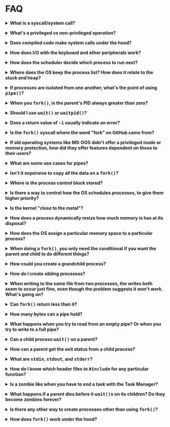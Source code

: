# FAQ

<p><details><summary><b>What is a syscall/system call?</b></summary><p>

From a C programming perspective, you can think of a syscall as a function that
you call to get the OS to do something for you. It looks just like a regular
function, but the behavior is different.

This is not a syscall:

```c
double x = sqrt(2);
```

You don't need any special access to hardware to compute a square root, so that
just happens in _user space_ without involving the OS.

This _is_ a syscall:

```c
int fd = open("file.txt", O_CREAT|O_WRONLY);
```

Opening a file is something a regular user can't do (since they don't have
direct access to the hard disk). The `open()` syscall asks the OS to open the
file on the user's behalf. And the OS can agree or disagree to do that depending
on the user's authority level.

</p></details></p>

<!-- ===================================================================== -->

<p><details><summary><b>What's a privileged vs non-privileged operation?</b></summary><p>

Privileged operations need additional access to hardware or data that the user
is not normally allowed to access.

There are privileged instructions that a CPU won't execute unless in the proper
"supervisor" mode (sometimes called _ring-0_, or _system mode_ or _privileged
mode_).

An example might be accessing a file on a hard disk. A user cannot do this by
talking directly to the hardware. The user must request the OS do it on their
behalf using a syscall.

A non-privileged operation might be something like computing a square root. This
doesn't require any additional access to hardware, and the user program can do
this without asking the OS for anything.

Going between these modes is called a _context switch_. The state of the running
program is saved (so it can be restarted later), and then the OS kernel decides
what to do next. Sometimes it's executing a syscall on a process's behalf. Other
times it's scheduling an entirely different process to run.

```
        User mode           |          Privileged mode
        ---------           |          ---------------
compute square root         |
estimate pi                 |
open a file         <-------+------->    open syscall
compute pi/2                |
write to file       <-------+------->    write syscall
add 3 + 7                   |
```

</p></details></p>

<!-- ===================================================================== -->

<p><details><summary><b>Does compiled code make system calls under the hood?</b></summary><p>

Yes.

Here's an example of a function that runs partly in user space, but then makes a
syscall to complete the work:

```c
printf("%d\n", x);
```

The `printf()` library function does all the hard work of converting `x` into a
string that can be printed, but actually outputting to the screen is a
privileged operation.

So under the hood, `printf()` calls the `write()` syscall to actually perform
the final output.

</p></details></p>

<!-- ===================================================================== -->

<p><details><summary><b>How does I/O with the keyboard and other peripherals work?</b></summary><p>

From a programming standpoint, virtually all I/O in a Unix-like system takes
place through the `read()` and `write()` syscalls. These send and receive arrays
of bytes to and from open files.

One of the files that's open by default is called _standard input_. This is
normally attached to the keyboard.

```c
char buf[10];

read(0, buf, 10); // Read 10 bytes from stdin, file descriptor 0
```

Another is _standard output_, normally attached to the screen.

```c
write(1, "Hello, world!\n", 14); // print to stdout, file descriptor 1
```

In Unix, the `/dev` directory contains a number of special _device files_ that
correspond to physical devices on the system. The usual method of accessing them
involves `open()`ing the file, then interacting with it with `read()`,
`write()`, `ioctl()`, and `fcntl()`. Of course, your user needs permission to
open the device file to make this work.

</p></details></p>

<!-- ===================================================================== -->

<p><details><summary><b>How does the scheduler decide which process to run next?</b></summary><p>

The _scheduler_ is a component inside the OS that decides which process needs to
run next. Your CPU might only have 4 or 8 cores, so it can actually only do that
many things at once.

But a Unix system might have 200 processes running at the same time, and those
200 processes have to be juggled across the few cores a CPU has.

Imagine a room with 200 reporters and they all want to ask the President a
question. But only one can ask a question at a time. The President calls on one
of the reporters to ask a question, answers, then calls on the next one. How
does the President decide which reporter to call on next? That is the job of the
scheduler.

The scheduler looks at all 200 processes and decides which one to run next.

Now, _how_ it decides is up to whatever scheduler algorithm is implemented.
Imagine you were the President selecting which reporter to call on next. There
are a number of algorithms you could use. (Choose randomly, go in order, choose
the ones you personally like the most, etc.)

But a good scheduling algorithm should give CPU time to processes that the user
expects to see a snappy response from, and less time to "background" processes
that can be delayed a bit.

The [multilevel feedback
queue](https://en.wikipedia.org/wiki/Multilevel_feedback_queue) is a popular
scheduling algorithm, but there are [many
others](https://en.wikipedia.org/wiki/Scheduling_(computing)#Scheduling_disciplines).

</p></details></p>

<!-- ===================================================================== -->

<p><details><summary><b>Where does the OS keep the process list? How does it relate to the stack and heap?</b></summary><p>

Since the process list exists _outside_ any processes that are running, it
exists neither in a processes's stack nor in its heap.

From an individual process's perspective on a modern OS, the process thinks it
has all the memory on the entire system to itself. It's an illusion, though,
brought about by the magic of [virtual
memory](https://en.wikipedia.org/wiki/Virtual_memory). This is where the
individual processes's stacks and heaps are kept.

So if the process thinks it has all the RAM, where are the process list and
other OS internals kept?

The OS kernel has its own bit of dedicated memory allocated to it, and all the
internal data (process list, etc.) are kept there.

Regular user processes have zero access to this data, except via syscalls or
some other mechanism that the OS explicitly allows.

</p></details></p>

<!-- ===================================================================== -->

<p><details><summary><b>If processes are isolated from one another, what's the point of using <tt>pipe()</tt>?</b></summary><p>

If you set up the `pipe()` _before_ the `fork()`, then both parent and child
have access to the pipe's file descriptors and they remain connected.

They can then use the pipe to send messages back and forth.

(Pipes are part of a collection of Unix calls known collectively as
_interprocess communication_.)

If you mistakenly call `pipe()` _after_ `fork()`, then the parent and child will
have their on separate, disconnected pipes, and there'd be no point in it.

</p></details></p>

<!-- ===================================================================== -->

<p><details><summary><b>When you <tt>fork()</tt>, is the parent's PID always greater than zero?</b></summary><p>

Yes.

But technically, _all_ PIDs are greater than zero.

`fork()` returns `0` to the child process, but the child process's PID is
some other positive number.

The `0` returned by `fork()` is a _sentinel value_ that allows the program to
determine which process is the parent and which is the child.

Any process can call `getpid()` to find out its PID. It can also call
`getppid()` to get the parent process's PID.

(There is no `getchildpid()` call, though, since a parent might have multiple
child processes. The only way for a parent to know the PID of its children is to
remember them from the return value from `fork()`.)

</p></details></p>

<!-- ===================================================================== -->

<p><details><summary><b>Should I use <tt>wait()</tt> or <tt>waitpid()</tt>?</b></summary><p>

`waitpid()` is just like wait, except it gives you more options. With
`waitpid()`, you can wait for specific processes to exit, or for processes in a
process group. You can also specify if you want the `waitpid()` call to block or
not if there are no zombie children waiting to be reaped.

Example where the calls to `wait()` are identical to `waitpid()`:

```c
wait(NULL);
waitpid(-1, NULL, 0);
```

```c
int status;

wait(&status); // Get exit status from child zombie
waitpid(-1, &status, 0);
```

And here's an example of using `waitpid()` to wait for all children that might
have died, but then continuing to run if there are no zombies remaining.

```c
printf("Reaping zombies...\n");

// WNOHANG causes waitpid() to return 0 if
// there are no zombies remaining:

while (waitpid(-1, NULL, WNOHANG) > 0);

printf("Done reaping zombies.n");
```

Normally `wait()` and `waitpid()` will _block_ (sleep) until they have something
to do. But if you specify `WNOHANG` to `waitpid()`, it will return `0`
immediately if there are no child zombies to reap.

</p></details></p>

<!-- ===================================================================== -->

<p><details><summary><b>Does a return value of <tt>-1</tt> usually indicate an error?</b></summary><p>

It's common in general, and really common with syscalls.

The usual pattern to:

1. Make a syscall.
2. See if the return value is `-1`.
3. Use `perror()` to print an error, or check `errno` to decide what to do.

Example where we try to open a non-existent file for reading:

```c
#include <stdio.h>
#include <stdlib.h>
#include <fcntl.h>

int main(void)
{
    int fd = open("nosuchfile.txt", O_RDONLY);

    if (fd == -1) {
        perror("Error opening file");
        exit(1);
    }
}
```

Output from the above:

```shell
$ ./foo
Error opening file: No such file or directory
```

You can also check the exact value of the `errno` global variable (from
`<errno.h>`) to see what specific error occurred and act on it.

In this example, we try to write to (and maybe create) the `/etc/passwd` file.
Normal users don't have permission to do this. (**NOTE**: don't run this as
`root`!)

```c
#include <stdio.h>
#include <stdlib.h>
#include <fcntl.h>
#include <errno.h>

int main(void)
{
    int fd = open("/etc/passwd", O_CREAT|O_WRONLY);

    if (fd == -1) {
        switch errno {
            case EACCES:
                printf("You don't have permission to open this file.\n");
                break;
            case ENOENT:
                printf("No such file.\n");
                break;
            case ENOSPC:
                printf("Disk full.\n");
                break;
            default:
                perror("Error opening file");
                break;
        }
        exit(1);
    }
}
```

When a normal user runs this, they see:

```shell
$ ./foo
You don't have permission to open this file.
```

The values you can check for with `errno` are listed in the man page for the
syscall in question.

</p></details></p>

<!-- ===================================================================== -->

<p><details><summary><b>Is the <tt>fork()</tt> syscall where the word "fork" on GitHub came from?</b></summary><p>

Probably not.

GitHub needed a name for when you branched off someone else's repo.
Unfortunately for them, _branch_ already means something else to git. Seems
likely they just used fork as a similar word.

</p></details></p>

<!-- ===================================================================== -->

<p><details><summary><b>If old operating systems like MS-DOS didn't offer a privileged mode or memory protection, how did they offer features dependent on those to their users?</b></summary><p>

In a nutshell, they didn't.

You could write a program and run it in MS-DOS that could directly access
hardware, modify or overwrite the OS, or do all manner of bad things.

But those systems tended to be single-user (a family would just share with no
privacy) and it wasn't that big of a deal. Crash the system? You'd just reboot.

Rebooting happened a lot.

</p></details></p>

<!-- ===================================================================== -->

<p><details><summary><b>What are some use cases for pipes?</b></summary><p>

When you `fork()` a new process, it gets a copy of all the data. None of it is
shared. But there might be times you want to communicate between a child and
parent process.

If you set up a pipe ahead of the `fork()`, copies of that pipe's descriptors
get made for the child. But here's the magic: those descriptors still refer to
the underlying shared pipe as they do in the parent. They're still connected.

This means you can pass data across the pipe from one to the other.

Another use case is used by the shell when you run a command like this:

```shell
ls -l | wc -l
```

That pipes the output from the `ls` program to the input of `wc` (a word
counting program). The `pipe()` syscall is used to set up that communication
path between the two completely separate processes. (It also makes use of the
syscall `dup2()` to actually hook up the input and output to the pipe.)

```c
/**
 * Pipe example
 *
 * Runs the command: ls -la / | wc
 *
 * Try running the above command on the command line to see if the
 * output matches.
 */

#include <stdio.h>
#include <stdlib.h>
#include <unistd.h>
#include <errno.h>

int main(void)
{
    int fd[2];

    // Make the pipe for communication
    pipe(fd);

    // Fork a child process
    pid_t pid = fork();

    if (pid == -1) {
        perror("fork");
        exit(1);
    }

    if (pid == 0) {
        // Child process

        // Hook up standard input to the "read" end of the pipe
        dup2(fd[0], 0);

        // Close the "write" end of the pipe for the child.
        // Parent still has it open; child doesn't need it.
        close(fd[1]);

        // Run "wc"
        execlp("wc", "wc", NULL);

        // We only get here if exec() fails
        perror("exec wc");
        exit(1);
    } else {
        // Parent process

        // Hook up standard output to the "write" end of the pipe
        dup2(fd[1], 1);

        // Close the "read" end of the pipe for the parent.
        // Child still has it open; parent doesn't need it.
        close(fd[0]);

        // Run "ls -la /"
        execlp("ls", "ls", "-la", "/", NULL);

        // We only get here if exec() fails
        perror("exec ls");
        exit(1);
    }

    return 0;
}
```
</p></details></p>

<!-- ===================================================================== -->

<p><details><summary><b>Isn't it expensive to copy all the data on a <tt>fork()</tt>?</b></summary><p>

Seems like it would cost a lot to give the child a complete copy of all the
process data.

But modern operating systems implement something called [_copy on
write_](https://en.wikipedia.org/wiki/Copy-on-write) so that the data isn't
copied until the child process wants to modify it. _Then_ a copy is made.

If you're 100% certain that you're just going to call `exec()` right after
`fork()`, then there's no reason to copy anything at all. There's a historic
syscall called `vfork()` that you could use if you were _only_ going call
`exec()` after the fork.  On modern systems, `vfork()` might be marginally
faster for that use case, or it might work exactly the same way as `fork()`.

</p></details></p>

<!-- ===================================================================== -->

<p><details><summary><b>Where is the process control block stored?</b></summary><p>

That's somewhere deep in kernel memory. It's not something you can directly
access as a user. You have to use syscalls to ask the OS for information about
the process.

</p></details></p>

<!-- ===================================================================== -->

<p><details><summary><b>Is there a way to control how the OS schedules processes, to give them higher priority?</b></summary><p>

As a normal user, you can request the OS give your program _lower_ priority in
the scheduler with the `nice()` syscall.

```c
nice(10); // Be pretty nice to other processes on the system (lower priority)
```

```c
nice(20); // Be as nice as possible (lowest priority)
```

The default priority level is `0`.

If you're superuser (running as `root`), you can assign _negative nice_ levels
(AKA _mean_ levels).

```c
nice(-20); // Be as mean as possible to other processes (highest priority)
```

Particular systems might have other methods of manipulating scheduling, but
they're all going to involve making a request to the OS.

</p></details></p>

<!-- ===================================================================== -->

<p><details><summary><b>Is the kernel "close to the metal"?</b></summary><p>

Definitely. It's the arbiter of all access to all the hardware on the system.

Not only that, but the boot-up sequence of an OS is almost always written in
assembly language, as close to the metal as programmers typically go. (Although
as much of the OS as possible is written in a higher-level language because it's
so much easier.)

The expression _close to the metal_ is also used to refer to programming
languages. An example list with closer to the metal at the top would be,
roughly:

* Machine code
* Assembly language
* C
* C++, Rust
* Go, Swift
* JavaScript, Python, Perl
* TypeScript

</p></details></p>

<!-- ===================================================================== -->

<p><details><summary><b>How does a process dynamically resize how much memory is has at its disposal?</b></summary><p>

It asks the OS for more.

On Unix-like systems, this is done with the `brk()` or `sbrk()` syscall.

Normally, C developers don't call this. They call `malloc()` to get more memory,
and `malloc()` calls `brk()` if it needs to get more for this process from the
OS.

</p></details></p>

<!-- ===================================================================== -->

<p><details><summary><b>How does the OS assign a particular memory space to a particular process?</b></summary><p>

This is out of scope for the class, but is all about the crazy world of [virtual
memory](https://en.wikipedia.org/wiki/Virtual_memory). Read up on that if you
want all the gritty details.

</p></details></p>

<!-- ===================================================================== -->

<p><details><summary><b>When doing a <tt>fork()</tt>, you only need the conditional if you want the parent and child to do different things?</b></summary><p>

Yes.

And it is probably 99.999% of the time you'll want the parent and child to do
different things.

</p></details></p>

<!-- ===================================================================== -->

<p><details><summary><b>How could you create a grandchild process?</b></summary><p>

Call `fork()` from the would-be grandparent, then call `fork()` again from its
child.

</p></details></p>

<!-- ===================================================================== -->

<p><details><summary><b>How do I create sibling processes?</b></summary><p>

Just call `fork()` multiple times from the parent.

</p></details></p>

<!-- ===================================================================== -->

<p><details><summary><b>When writing to the same file from two processes, the writes both seem to occur just fine, even though the problem suggests it won't work. What's going on?</b></summary><p>

It turns out that with such small writes, and especially on Windows, the writes
come out sequentially even though they're running at the "same" time.

The demo would work better if the writes were much larger, like 512 K per write.

But the point is that any time you have multiple processes accessing _any_
shared resource, there needs to be some kind of locking in place to prevent the
processes from stepping on each other's toes.

With files, that would be some kind of file locking.

Other shared resources that you might already be familiar with, such as
databases, do their own locking so you don't have to worry about it. But on
Unix, files aren't locked automatically.

See also: [`lockf()`](http://man7.org/linux/man-pages/man3/lockf.3.html).

</p></details></p>

<!-- ===================================================================== -->

<p><details><summary><b>Can <tt>fork()</tt> return less than <tt>0</tt>?</b></summary><p>

Yes, in the case of an error.

It's best practice to check to see if it returned `-1` and react appropriately.

Most Unix syscalls return `-1` in the case of an error, and set the global
variable `errno` to reflect the error that occurred.

</p></details></p>

<!-- ===================================================================== -->

<p><details><summary><b>How many bytes can a pipe hold?</b></summary><p>

The size of the pipe is fixed by the operating system, and varies from system to
system. It's likely at least 12 KB, but is probably more.

Here's a small program that will sleep once the pipe fills up, telling you how
many bytes fit in the pipe:

```c
#include <stdio.h>
#include <unistd.h>

int main(void)
{
    int count = 0;
    int fd[2];

    pipe(fd);

    while (1) {
        write(fd[1], "A", 1);
        printf("byte count: %d\n", ++count);
    }

    return 0;
}
```

On a Mac, this reported that the pipe held 64 KB (65536 bytes).

</p></details></p>

<!-- ===================================================================== -->

<p><details><summary><b>What happens when you try to read from an empty pipe? Or when you try to write to a full pipe?</b></summary><p>

The OS will put the process that called `read()` or `write()` to sleep if
there's nothing to read or the pipe is full.

The process will be woken up as soon as it's possible for it to do more work.

</p></details></p>

<!-- ===================================================================== -->

<p><details><summary><b>Can a child process <tt>wait()</tt> on a parent?</b></summary><p>

No.

Parents can only wait on their children, not the other way around.

</p></details></p>

<!-- ===================================================================== -->

<p><details><summary><b>How can a parent get the exit status from a child process?</b></summary><p>

The `wait()` syscall accepts a pointer to an `int` that it fills with exit
status information.

Here's a rough example. Note that this example omits error checking for brevity.
There are a number of reasons a program can exit (it might exit normally, or be
killed, or a number of other things), and you should check with macros such as
`WIFEXITED()` before assuming there's an exit status to be reported.

See the [`wait()` man page](http://man7.org/linux/man-pages/man2/waitpid.2.html)
for more.

```c
#include <stdio.h>
#include <stdlib.h>
#include <unistd.h>
#include <sys/types.h>
#include <sys/wait.h>

int main(void)
{
    if (fork() == 0) {
        printf("Child: exiting with status 3\n");
        exit(3);

    } else {
        int status;

        wait(&status);

        printf("Parent: child exited with status %d\n", WEXITSTATUS(status));
    }
}
```
</p></details></p>

<!-- ===================================================================== -->

<p><details><summary><b>What are <tt>stdin</tt>, <tt>stdout</tt>, and <tt>stderr</tt>?</b></summary><p>

These are the three files that are automatically opened for a process when it is first created.

|Stream           | Short Name | File Descriptor | Symbolic File Descriptor |  Device  |
|-----------------|:----------:|:---------------:|:------------------------:|:--------:|
| Standard Input  |  `stdin`   |       `0`       |      `STDIN_FILENO`      | Keyboard |
| Standard Output |  `stdout`  |       `1`       |      `STDOUT_FILENO`     |  Screen  |
| Standard Error  |  `stderr`  |       `2`       |      `STDERR_FILENO`     |  Screen  |

`stderr` is typically used specifically for error messages, even though it goes
to the same place as `stdout`. (The idea is that you can redirect all normal
output to one place, and all error output to another place. Or suppress normal
output while allowing error output.)

</p></details></p>

<!-- ============================================================================= -->

<p><details><summary><b>How do I know which header files to <tt>#include</tt> for any particular function?</b></summary><p>

Check the man page for the function in question. It'll show it in the _Synopsis_
section.

Example for `printf()`:

> **SYNOPSIS**
> ```c
>    #include <stdio.h>
> ```
> ```c
>     int
>     printf(const char * restrict format, ...);
> ```

Note that if you type `man` on the command line for a particular function, you
might a manual page for another command that isn't the C function. In that case,
you have to specify the proper _section_ of the manual for the function.

Try section 3 for library functions, and section 2 for syscalls.

Example looking for `printf()` in section 3:

```shell
man 3 printf
```

And section 2 for the `mkdir()` syscall:

```shell
man 2 mkdir
```

</p></details></p>

<!-- ===================================================================== -->

<p><details><summary><b>Is a zombie like when you have to end a task with the Task Manager?</b></summary><p>

Not quite.

Normally, when you kill a process explicitly (with the task manager or the Unix
kill command), that process is still alive, but is misbehaving in some way.
(It's frozen, or eating CPU resources or something.)

Zombie processes, by comparison, are no longer alive. They've already exited.
They're no longer running. In Unix, you can't kill them because they're already
dead.

The only way to get rid of the zombie is:

1. Have the parent `wait()` for it.
2. If the parent is dead, then the zombie child is adopted by init (PID 1), and
   init calls `wait()` for it.

</p></details></p>

<!-- ===================================================================== -->

<p><details><summary><b>What happens if a parent dies before it <tt>wait()</tt>s on its children? Do they become zombies forever?</b></summary><p>

Fortunately, no.

It's true that a child process becomes a zombie until its parent waits for it.

But if their parent dies, how can that parent wait on it?

There's one more rule of processes in Unix: if a process's parent dies, that
process is _adopted_ by the init process (PID 1). This means that a process will
have a parent at all times, even if its original parent died.

And init is really good at reaping zombies. It frequently calls `wait()` to make
sure all its zombie children are taken care of.

One path:

1. Parent `fork()`s a child.
2. Parent dies, becomes a zombie
3. Child is adopted by init.
4. Parent zombie is reaped by its parent calling `wait()`.
5. Child dies, becomes a zombie.
6. Child zombie is reaped by init calling `wait()`.

Another possible path:

1. Parent `fork()`s a child.
2. Child dies, becomes a zombie.
3. Parent dies, becomes a zombie
4. Child zombie is adopted by init.
5. Parent zombie is reaped by its parent calling `wait()`.
6. Child zombie is reaped by init calling `wait()`.

In any case, all zombies are reaped properly.

</p></details></p>

<!-- ===================================================================== -->

<p><details><summary><b>Is there any other way to create processes other than using <tt>fork()</tt>?</b></summary><p>

No. That's all you got.

And coupled with `exec()`, it's really all you need.

</p></details></p>

<!-- ===================================================================== -->

<p><details><summary><b>How does <tt>fork()</tt> work under the hood?</b></summary><p>

It's not required to know this to be an effective Unix systems developer, but it
is useful information for the curious.

This is adapted from Maurice J. Bach's fantastic book, [_The Design of the UNIX
Operating
System_](https://books.google.com/books/about/The_Design_of_the_UNIX_Operating_System.html?id=NrBQAAAAMAAJ).

Note that this is _not_ how to use the `fork()` syscall; this is how the
`fork()` syscall is implemented inside the OS. If you were writing your own
Unix-like OS, you'd use an algorithm like this one.

```pseudocode
// This is pseudocode!

// algorithm: fork
//
// input:  none
//
// output: to parent process, child PID number
//         to child process, 0

pid_t fork(void)
{
    // Do some initial checks to make sure the user can call fork()
    // at this time. If any of these fail, fork() will return -1.

    check for available kernel resources;
    check that the user not running too many processes;

    // Create a new process table entry for the child:

    get free process table slot for child;
    get unique PID number for child;
    mark child state as "being created";
    copy data from parent process table slot to new child slot;

    // Bookkeeping on resources referenced by the child:

    increment counts on current directory inode;
    increment counts on changed root (if applicable);
    increment open file counts in file table;

    // This is what gives the child a copy of all the parent's variables and code:

    make a copy of parent context (u area, text, data, stack) in memory;

    // We need to let the child know that it's supposed to begin its life here
    // in kernel mode in the middle of this fork() call:

    push dummy system level context layer onto child system level context;

    // The dummy context contains data allowing the child process to
    // recognize itself, and start running from the following "if" statement
    // when scheduled:

    if (executing process is parent process) {
        // We're the parent

        set child state to "ready to run";

        // The return value of fork() is the new child's PID if we're
        // the parent:

        return childPID; // from kernel mode to user mode

    } else {
        // We're the child

        initialize u area timing fields;

        // The return value of fork() is 0 if we're the child:

        return 0; // from kernel mode to user mode
    }
}
```
</p></details></p>

<!--
TODO:
9)How do distributed systems work? 
-->

<!-- ===================================================================== -->

<!--
Template:

<p><details><summary><b></b></summary><p>
</p></details></p>

-->
